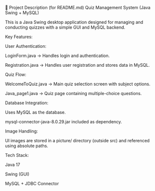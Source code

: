 📌 Project Description (for README.md)
Quiz Management System (Java Swing + MySQL)

This is a Java Swing desktop application designed for managing and conducting quizzes with a simple GUI and MySQL backend.

Key Features:

User Authentication:

LoginForm.java → Handles login and authentication.

Registration.java → Handles user registration and stores data in MySQL.

Quiz Flow:

WelcomeToQuiz.java → Main quiz selection screen with subject options.

Java_page1.java → Quiz page containing multiple-choice questions.

Database Integration:

Uses MySQL as the database.

mysql-connector-java-8.0.29.jar included as dependency.

Image Handling:

UI images are stored in a picture/ directory (outside src) and referenced using absolute paths.

Tech Stack:

Java 17

Swing (GUI)

MySQL + JDBC Connector
